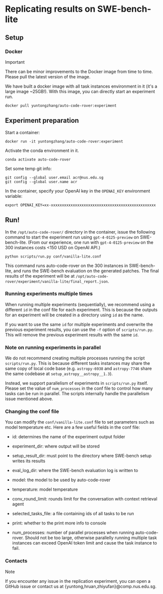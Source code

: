 # Replicating results on SWE-bench-lite

## Setup

### Docker

> [!IMPORTANT]
> There can be minor improvements to the Docker image from time to time. Please pull the latest version of the image.

We have built a docker image with all task instances environment in it (it's a large image ~25GB!).
With this image, you can directly start an experiment run.

```
docker pull yuntongzhang/auto-code-rover:experiment
```

## Experiment preparation

Start a container:

```
docker run -it yuntongzhang/auto-code-rover:experiment
```

Activate the conda environment in it.

```
conda activate auto-code-rover
```

Set some temp git info:

```
git config --global user.email acr@nus.edu.sg
git config --global user.name acr
```

In the container, specify your OpenAI key in the `OPENAI_KEY` environment variable:

```
export OPENAI_KEY=xx-xxxxxxxxxxxxxxxxxxxxxxxxxxxxxxxxxxxxxxxxxxxxxxxx
```

## Run!

In the `/opt/auto-code-rover/` directory in the container, issue the following command to start
the experiment run using `gpt-4-0125-preview` on SWE-bench-lite.
(From our experience, one run with `gpt-4-0125-preview` on the 300 instances costs <150 USD on OpenAI API.)

```
python scripts/run.py conf/vanilla-lite.conf
```

This command runs auto-code-rover on the 300 instances in SWE-bench-lite, and runs the SWE-bench
evaluation on the generated patches. The final results of the experiment will be at
`/opt/auto-code-rover/experiment/vanilla-lite/final_report.json`.


### Running experiments multiple times

When running multiple experiments (sequentially), we recommend using a different `id` in the conf
file for each experiment. This is because the outputs for an experiment will be created in a directory
using `id` as the name.

If you want to use the same `id` for multiple experiments and overwrite the previous experiment results,
you can use the `-f` option of `scripts/run.py`. This will remove the previous experiment results with
the same `id`.


### Note on running experiments in parallel

We do not recommend creating multiple processes running the script `scripts/run.py`. This is because
different tasks instances may share the same copy of local code base (e.g. `astropy-6938` and
`astropy-7746` share the same codebase at `setup_astropy__astropy__1.3`).

Instead, we support parallelism of experiments in `scripts/run.py` itself. Please set the value
of `num_processes` in the conf file to control how many tasks can be run in parallel. The scripts
internally handle the parallelism issue mentioned above.


### Changing the conf file

You can modify the `conf/vanilla-lite.conf` file to set parameters such as model temperature etc.
Here are a few useful fields in the conf file:

- id: determines the name of the experiment output folder
- experiment_dir: where output will be stored
- setup_result_dir: must point to the directory where SWE-bench setup writes its results
- eval_log_dir: where the SWE-bench evaluation log is written to

- model: the model to be used by auto-code-rover
- temperature: model temperature
- conv_round_limit: rounds limit for the conversation with context retrieval agent
- selected_tasks_file: a file containing ids of all tasks to be run
- print: whether to the print more info to console
- num_processes: number of parallel processes when running auto-code-rover. Should not be too large, otherwise parallelly running multiple task instances can exceed OpenAI token limit and cause the task instance to fail.

### Contacts

> [!NOTE]
> If you encounter any issue in the replication experiment, you can open a GitHub issue or contact us at {yuntong,hruan,zhiyufan}@comp.nus.edu.sg.
